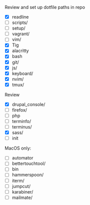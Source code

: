Review and set up dotfile paths in repo

- [x] readline
- [ ] scripts/
- [ ] setup/
- [ ] vagrant/
- [ ] vim/
- [x] Tig
- [x] alacritty
- [x] bash
- [x] git/
- [x] js/
- [x] keyboard/
- [x] nvim/
- [x] tmux/

Review

- [x] drupal_console/
- [ ] firefox/
- [ ] php
- [ ] terminfo/
- [ ] terminus/
- [x] sass/
- [ ] init

MacOS only:

- [ ] automator
- [ ] bettertouchtool/
- [ ] bin
- [ ] hammerspoon/
- [ ] iterm/
- [ ] jumpcut/
- [ ] karabiner/
- [ ] mailmate/
